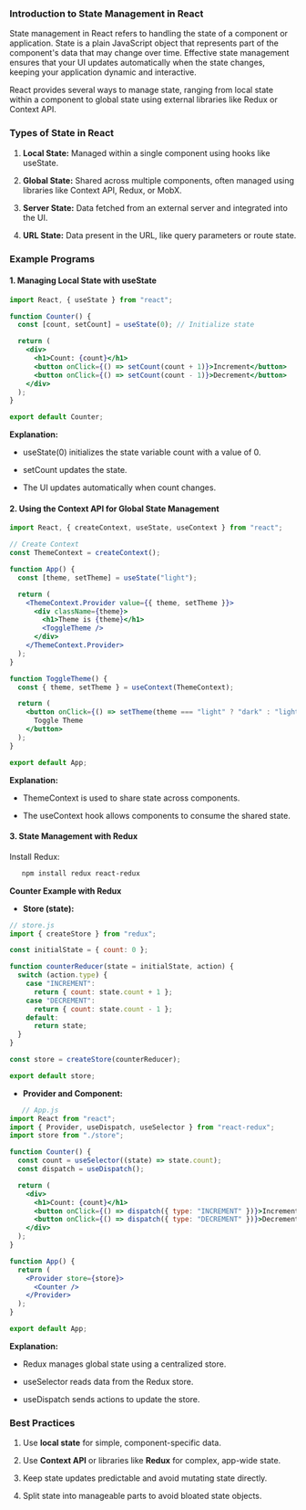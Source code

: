 ### **Introduction to State Management in React**

State management in React refers to handling the state of a component or application. State is a plain JavaScript object that represents part of the component's data that may change over time. Effective state management ensures that your UI updates automatically when the state changes, keeping your application dynamic and interactive.

React provides several ways to manage state, ranging from local state within a component to global state using external libraries like Redux or Context API.

### **Types of State in React**

1.  **Local State:** Managed within a single component using hooks like useState.
    
2.  **Global State:** Shared across multiple components, often managed using libraries like Context API, Redux, or MobX.
    
3.  **Server State:** Data fetched from an external server and integrated into the UI.
    
4.  **URL State:** Data present in the URL, like query parameters or route state.
    

### **Example Programs**

#### 1\. **Managing Local State with useState**

```jsx
import React, { useState } from "react";

function Counter() {
  const [count, setCount] = useState(0); // Initialize state

  return (
    <div>
      <h1>Count: {count}</h1>
      <button onClick={() => setCount(count + 1)}>Increment</button>
      <button onClick={() => setCount(count - 1)}>Decrement</button>
    </div>
  );
}

export default Counter;
```

**Explanation:**

*   useState(0) initializes the state variable count with a value of 0.
    
*   setCount updates the state.
    
*   The UI updates automatically when count changes.
    

#### 2\. **Using the Context API for Global State Management**
```jsx
import React, { createContext, useState, useContext } from "react";

// Create Context
const ThemeContext = createContext();

function App() {
  const [theme, setTheme] = useState("light");

  return (
    <ThemeContext.Provider value={{ theme, setTheme }}>
      <div className={theme}>
        <h1>Theme is {theme}</h1>
        <ToggleTheme />
      </div>
    </ThemeContext.Provider>
  );
}

function ToggleTheme() {
  const { theme, setTheme } = useContext(ThemeContext);

  return (
    <button onClick={() => setTheme(theme === "light" ? "dark" : "light")}>
      Toggle Theme
    </button>
  );
}

export default App;
   ```

**Explanation:**

*   ThemeContext is used to share state across components.
    
*   The useContext hook allows components to consume the shared state.
    

#### 3\. **State Management with Redux**

Install Redux:

```bash
   npm install redux react-redux  
   ```

**Counter Example with Redux**

*   **Store (state):**
    

```jsx
// store.js
import { createStore } from "redux";

const initialState = { count: 0 };

function counterReducer(state = initialState, action) {
  switch (action.type) {
    case "INCREMENT":
      return { count: state.count + 1 };
    case "DECREMENT":
      return { count: state.count - 1 };
    default:
      return state;
  }
}

const store = createStore(counterReducer);

export default store;
```

*   **Provider and Component:**
    

```jsx
   // App.js
import React from "react";
import { Provider, useDispatch, useSelector } from "react-redux";
import store from "./store";

function Counter() {
  const count = useSelector((state) => state.count);
  const dispatch = useDispatch();

  return (
    <div>
      <h1>Count: {count}</h1>
      <button onClick={() => dispatch({ type: "INCREMENT" })}>Increment</button>
      <button onClick={() => dispatch({ type: "DECREMENT" })}>Decrement</button>
    </div>
  );
}

function App() {
  return (
    <Provider store={store}>
      <Counter />
    </Provider>
  );
}

export default App;
  ```

**Explanation:**

*   Redux manages global state using a centralized store.
    
*   useSelector reads data from the Redux store.
    
*   useDispatch sends actions to update the store.
    

### **Best Practices**

1.  Use **local state** for simple, component-specific data.
    
2.  Use **Context API** or libraries like **Redux** for complex, app-wide state.
    
3.  Keep state updates predictable and avoid mutating state directly.
    
4.  Split state into manageable parts to avoid bloated state objects.